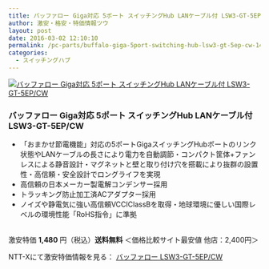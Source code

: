 ```yaml
---
title: バッファロー Giga対応 5ポート スイッチングHub LANケーブル付 LSW3-GT-5EP/CW 激安特価1,480円！送料無料！
author: 激安・格安・特価情報ツウ
layout: post
date: 2016-03-02 12:10:10
permalink: /pc-parts/buffalo-giga-5port-switching-hub-lsw3-gt-5ep-cw-1480-nttx.html
categories:
  - スイッチングハブ
---
```


<div class="img-bg2 img_L">
  <a href="http://px.a8.net/svt/ejp?a8mat=ZYP6S+8IMA3E+S1Q+BWGDT&#038;a8ejpredirect=http://nttxstore.jp/_II_ME12892143" target="_blank"><img border="0" alt="バッファロー Giga対応 5ポート スイッチングHub LANケーブル付 LSW3-GT-5EP/CW" src="http://img.bestgate.net/?url=http%3A%2F%2Fecx.images-amazon.com%2Fimages%2FI%2F31Mq6KNSofL._SL160_.jpg" data-recalc-dims="1" /></a>
</div>

<!--more-->
### バッファロー Giga対応 5ポート スイッチングHub LANケーブル付 LSW3-GT-5EP/CW

* 「おまかせ節電機能」対応の5ポートGigaスイッチングHubポートのリンク状態やLANケーブルの長さにより電力を自動調節・コンパクト筐体+ファンレスによる静音設計・マグネットと壁と取り付け穴を搭載により抜群の設置性・高信頼・安全設計でロングライフを実現
* 高信頼の日本メーカー製電解コンデンサー採用
* トラッキング防止加工済ACアダプター採用
* ノイズや静電気に強い高信頼VCCIClassBを取得・地球環境に優しい国際レベルの環境性能「RoHS指令」に準拠

<br clear="all" />激安特価 <span class="tokka-price"><strong>1,480</strong></span> 円（税込）**送料無料**
＜価格比較サイト最安値 他店：2,400円＞

NTT-Xにて激安特価情報を見る： <span class="fs150p"><a href="http://px.a8.net/svt/ejp?a8mat=ZYP6S+8IMA3E+S1Q+BWGDT&#038;a8ejpredirect=http://nttxstore.jp/_II_ME12892143" target="_blank">バッファロー LSW3-GT-5EP/CW</a></span>

